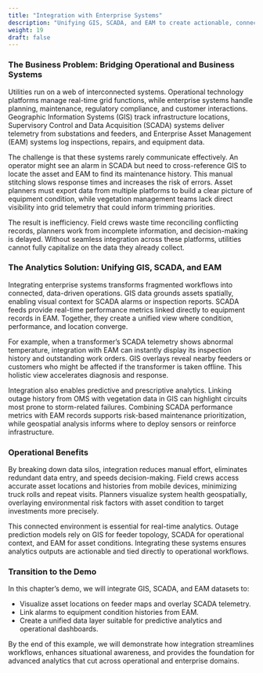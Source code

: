 ```yaml
---
title: "Integration with Enterprise Systems"
description: "Unifying GIS, SCADA, and EAM to create actionable, connected data."
weight: 19
draft: false
---
```

### The Business Problem: Bridging Operational and Business Systems

Utilities run on a web of interconnected systems. Operational technology platforms manage real-time grid functions, while enterprise systems handle planning, maintenance, regulatory compliance, and customer interactions. Geographic Information Systems (GIS) track infrastructure locations, Supervisory Control and Data Acquisition (SCADA) systems deliver telemetry from substations and feeders, and Enterprise Asset Management (EAM) systems log inspections, repairs, and equipment data.

The challenge is that these systems rarely communicate effectively. An operator might see an alarm in SCADA but need to cross-reference GIS to locate the asset and EAM to find its maintenance history. This manual stitching slows response times and increases the risk of errors. Asset planners must export data from multiple platforms to build a clear picture of equipment condition, while vegetation management teams lack direct visibility into grid telemetry that could inform trimming priorities.

The result is inefficiency. Field crews waste time reconciling conflicting records, planners work from incomplete information, and decision-making is delayed. Without seamless integration across these platforms, utilities cannot fully capitalize on the data they already collect.

### The Analytics Solution: Unifying GIS, SCADA, and EAM

Integrating enterprise systems transforms fragmented workflows into connected, data-driven operations. GIS data grounds assets spatially, enabling visual context for SCADA alarms or inspection reports. SCADA feeds provide real-time performance metrics linked directly to equipment records in EAM. Together, they create a unified view where condition, performance, and location converge.

For example, when a transformer’s SCADA telemetry shows abnormal temperature, integration with EAM can instantly display its inspection history and outstanding work orders. GIS overlays reveal nearby feeders or customers who might be affected if the transformer is taken offline. This holistic view accelerates diagnosis and response.

Integration also enables predictive and prescriptive analytics. Linking outage history from OMS with vegetation data in GIS can highlight circuits most prone to storm-related failures. Combining SCADA performance metrics with EAM records supports risk-based maintenance prioritization, while geospatial analysis informs where to deploy sensors or reinforce infrastructure.

### Operational Benefits

By breaking down data silos, integration reduces manual effort, eliminates redundant data entry, and speeds decision-making. Field crews access accurate asset locations and histories from mobile devices, minimizing truck rolls and repeat visits. Planners visualize system health geospatially, overlaying environmental risk factors with asset condition to target investments more precisely.

This connected environment is essential for real-time analytics. Outage prediction models rely on GIS for feeder topology, SCADA for operational context, and EAM for asset conditions. Integrating these systems ensures analytics outputs are actionable and tied directly to operational workflows.

### Transition to the Demo

In this chapter’s demo, we will integrate GIS, SCADA, and EAM datasets to:

* Visualize asset locations on feeder maps and overlay SCADA telemetry.
* Link alarms to equipment condition histories from EAM.
* Create a unified data layer suitable for predictive analytics and operational dashboards.

By the end of this example, we will demonstrate how integration streamlines workflows, enhances situational awareness, and provides the foundation for advanced analytics that cut across operational and enterprise domains.

